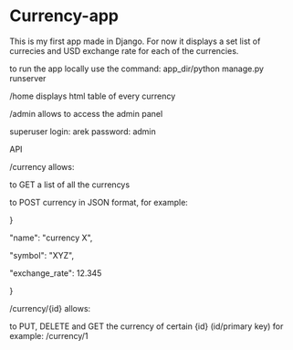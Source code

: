 # Currency-app

This is my first app made in Django.
For now it displays a set list of currecies and USD exchange rate for each of the currencies.

to run the app locally use the command: app_dir/python manage.py runserver

/home displays html table of every currency

/admin allows to access the admin panel

  superuser login: arek password: admin

API

/currency allows:

to GET a list of all the currencys

to POST currency in JSON format, for example: 

}

  "name": "currency X",
  
  "symbol": "XYZ",
  
  "exchange_rate": 12.345
  
}

/currency/{id} allows:

to PUT, DELETE and GET the currency of certain {id} (id/primary key) for example: /currency/1

